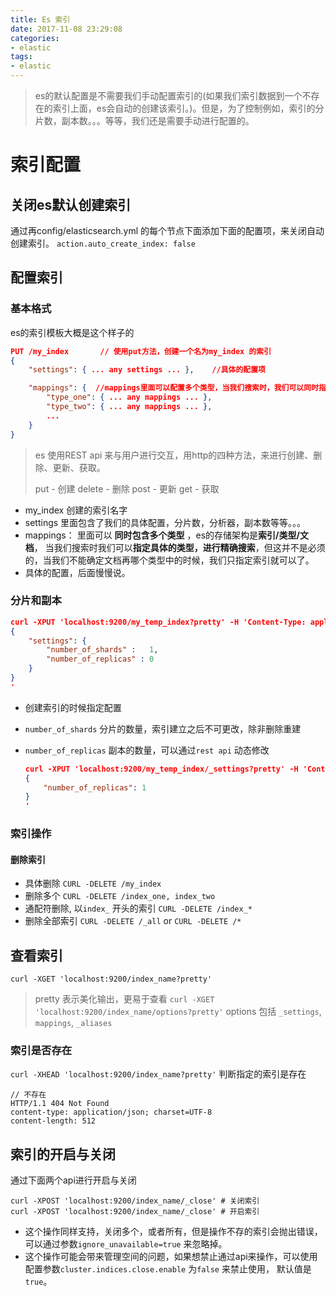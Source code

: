 ```yaml
---
title: Es 索引
date: 2017-11-08 23:29:08
categories:
- elastic
tags:
- elastic
---
```


> es的默认配置是不需要我们手动配置索引的(如果我们索引数据到一个不存在的索引上面，es会自动的创建该索引。)。但是，为了控制例如，索引的分片数，副本数。。。等等，我们还是需要手动进行配置的。

<!-- more -->

# 索引配置

## 关闭es默认创建索引

通过再config/elasticsearch.yml 的每个节点下面添加下面的配置项，来关闭自动创建索引。
`action.auto_create_index: false`

## 配置索引

### 基本格式

es的索引模板大概是这个样子的

```json
PUT /my_index       // 使用put方法，创建一个名为my_index 的索引
{
    "settings": { ... any settings ... },    //具体的配置项

    "mappings": {  //mappings里面可以配置多个类型，当我们搜索时，我们可以同时指定索引与类型
        "type_one": { ... any mappings ... },
        "type_two": { ... any mappings ... },
        ...
    }
}
```

> es 使用REST api 来与用户进行交互，用http的四种方法，来进行创建、删除、更新、获取。
>
> put - 创建  delete - 删除   post - 更新    get - 获取

- my_index 创建的索引名字
- settings  里面包含了我们的具体配置，分片数，分析器，副本数等等。。。
- mappings： 里面可以 **同时包含多个类型** ，es的存储架构是**索引/类型/文档**， 当我们搜索时我们可以**指定具体的类型，进行精确搜索**，但这并不是必须的，当我们不能确定文档再哪个类型中的时候，我们只指定索引就可以了。
- 具体的配置，后面慢慢说。

### 分片和副本

``` json
curl -XPUT 'localhost:9200/my_temp_index?pretty' -H 'Content-Type: application/json' -d'
{
    "settings": {
        "number_of_shards" :   1,
        "number_of_replicas" : 0
    }
}
'
```

- 创建索引的时候指定配置
- `number_of_shards`  分片的数量，索引建立之后不可更改，除非删除重建
- `number_of_replicas` 副本的数量，可以通过`rest api` 动态修改

  ```json
  curl -XPUT 'localhost:9200/my_temp_index/_settings?pretty' -H 'Content-Type: application/json' -d'
  {
      "number_of_replicas": 1
  }
  '
  ```

### 索引操作

#### 删除索引

- 具体删除 `CURL -DELETE /my_index`
- 删除多个 `CURL -DELETE /index_one, index_two`
- 通配符删除, 以`index_` 开头的索引 `CURL -DELETE /index_*`
- 删除全部索引 `CURL -DELETE /_all`  or `CURL -DELETE /*`

## 查看索引

`curl -XGET 'localhost:9200/index_name?pretty'`
> pretty 表示美化输出，更易于查看
`curl -XGET 'localhost:9200/index_name/options?pretty'`
> options 包括 `_settings`, `mappings`, `_aliases`

### 索引是否存在

`curl -XHEAD 'localhost:9200/index_name?pretty'` 判断指定的索引是存在

```http
// 不存在
HTTP/1.1 404 Not Found
content-type: application/json; charset=UTF-8
content-length: 512
```

## 索引的开启与关闭

通过下面两个api进行开启与关闭

```shell
curl -XPOST 'localhost:9200/index_name/_close' # 关闭索引
curl -XPOST 'localhost:9200/index_name/_close' # 开启索引
```

- 这个操作同样支持，关闭多个，或者所有，但是操作不存的索引会抛出错误，可以通过参数`ignore_unavailable=true`  来忽略掉。
- 这个操作可能会带来管理空间的问题，如果想禁止通过api来操作，可以使用配置参数`cluster.indices.close.enable`  为`false` 来禁止使用， 默认值是`true`。
